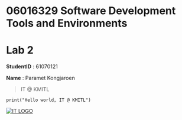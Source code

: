 # 06016329 Software Development Tools and Environments

# Lab 2

**StudentID** : 61070121

**Name** : Paramet Kongjaroen

> IT @ KMITL

```
print("Hello world, IT @ KMITL")
```
[![IT LOGO](https://www.it.kmitl.ac.th/wp-content/themes/itkmitl2017wp/img/nav-thai.svg)](https://www.it.kmitl.ac.th)
